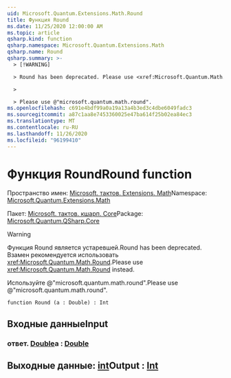 ```yaml
---
uid: Microsoft.Quantum.Extensions.Math.Round
title: Функция Round
ms.date: 11/25/2020 12:00:00 AM
ms.topic: article
qsharp.kind: function
qsharp.namespace: Microsoft.Quantum.Extensions.Math
qsharp.name: Round
qsharp.summary: >-
  > [!WARNING]

  > Round has been deprecated. Please use <xref:Microsoft.Quantum.Math.Round> instead.

  >

  > Please use @"microsoft.quantum.math.round".
ms.openlocfilehash: c691e4bdf99a0a19a13a4b3ed3c4dbe6049fadc3
ms.sourcegitcommit: a87c1aa8e7453360025e47ba614f25b02ea84ec3
ms.translationtype: MT
ms.contentlocale: ru-RU
ms.lasthandoff: 11/26/2020
ms.locfileid: "96199410"
---
```

# <a name="round-function"></a><span data-ttu-id="5e26c-102">Функция Round</span><span class="sxs-lookup"><span data-stu-id="5e26c-102">Round function</span></span>

<span data-ttu-id="5e26c-103">Пространство имен: [Microsoft. тактов. Extensions. Math](xref:Microsoft.Quantum.Extensions.Math)</span><span class="sxs-lookup"><span data-stu-id="5e26c-103">Namespace: [Microsoft.Quantum.Extensions.Math](xref:Microsoft.Quantum.Extensions.Math)</span></span>

<span data-ttu-id="5e26c-104">Пакет: [Microsoft. тактов. кшарп. Core](https://nuget.org/packages/Microsoft.Quantum.QSharp.Core)</span><span class="sxs-lookup"><span data-stu-id="5e26c-104">Package: [Microsoft.Quantum.QSharp.Core](https://nuget.org/packages/Microsoft.Quantum.QSharp.Core)</span></span>


> [!WARNING]
> <span data-ttu-id="5e26c-105">Функция Round является устаревшей.</span><span class="sxs-lookup"><span data-stu-id="5e26c-105">Round has been deprecated.</span></span> <span data-ttu-id="5e26c-106">Взамен рекомендуется использовать <xref:Microsoft.Quantum.Math.Round>.</span><span class="sxs-lookup"><span data-stu-id="5e26c-106">Please use <xref:Microsoft.Quantum.Math.Round> instead.</span></span>
>
> <span data-ttu-id="5e26c-107">Используйте @"microsoft.quantum.math.round".</span><span class="sxs-lookup"><span data-stu-id="5e26c-107">Please use @"microsoft.quantum.math.round".</span></span>



```qsharp
function Round (a : Double) : Int
```


## <a name="input"></a><span data-ttu-id="5e26c-108">Входные данные</span><span class="sxs-lookup"><span data-stu-id="5e26c-108">Input</span></span>

### <a name="a--double"></a><span data-ttu-id="5e26c-109">ответ. [Double](xref:microsoft.quantum.lang-ref.double)</span><span class="sxs-lookup"><span data-stu-id="5e26c-109">a : [Double](xref:microsoft.quantum.lang-ref.double)</span></span>





## <a name="output--int"></a><span data-ttu-id="5e26c-110">Выходные данные: [int](xref:microsoft.quantum.lang-ref.int)</span><span class="sxs-lookup"><span data-stu-id="5e26c-110">Output : [Int](xref:microsoft.quantum.lang-ref.int)</span></span>

